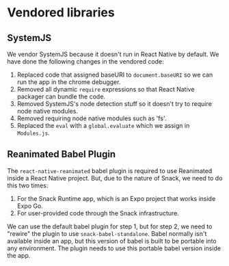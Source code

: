 # Vendored libraries

## SystemJS

We vendor SystemJS because it doesn't run in React Native by default. We have done the following changes in the vendored code:

1. Replaced code that assigned baseURI to `document.baseURI` so we can run the app in the chrome debugger.
2. Removed all dynamic `require` expressions so that React Native packager can  bundle the code.
3. Removed SystemJS's node detection stuff so it doesn't try to require node native modules.
4. Removed requiring node native modules such as 'fs'.
5. Replaced the `eval` with a `global.evaluate` which we assign in `Modules.js`.

## Reanimated Babel Plugin

The `react-native-reanimated` babel plugin is required to use Reanimated inside a React Native project.
But, due to the nature of Snack, we need to do this two times:

1. For the Snack Runtime app, which is an Expo project that works inside Expo Go.
2. For user-provided code through the Snack infrastructure.

We can use the default babel plugin for step 1, but for step 2, we need to "rewire" the plugin to use `snack-babel-standalone`.
Babel normally isn't available inside an app, but this version of babel is built to be portable into any environment.
The plugin needs to use this portable babel version inside the app.
